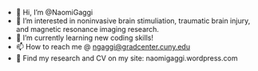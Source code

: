 - 👋 Hi, I’m @NaomiGaggi
- 👀 I’m interested in noninvasive brain stimuliation, traumatic brain injury, and magnetic resonance imaging research.
- 🌱 I’m currently learning new coding skills!
- 📫 How to reach me @ ngaggi@gradcenter.cuny.edu
- 🧠 Find my research and CV on my site: naomigaggi.wordpress.com

<!---
NaomiGaggi/NaomiGaggi is a ✨ special ✨ repository because its `README.md` (this file) appears on your GitHub profile.
You can click the Preview link to take a look at your changes.
--->
